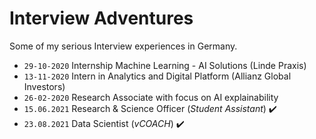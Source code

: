 # Interview Adventures
Some of my serious Interview experiences in Germany.
- `29-10-2020` Internship Machine Learning - AI Solutions (Linde Praxis)
- `13-11-2020` Intern in Analytics and Digital Platform (Allianz Global Investors)
- `26-02-2020` Research Associate with focus on AI explainability 
- `15.06.2021` Research & Science Officer (_Student Assistant_) :heavy_check_mark:
- `23.08.2021` Data Scientist (_vCOACH_) :heavy_check_mark:
